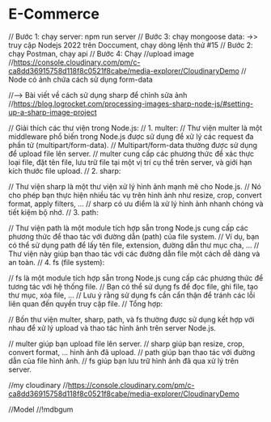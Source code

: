 # E-Commerce
// Bước 1: chạy server: npm run server
// Bước 3: chạy mongoose data: ->> truy cập Nodejs 2022 trên Doccument, chạy dòng lệnh thứ #15
// Bước 2: chạy Postman, chạy api 
// Bước 4: Chạy 
//upload image
//https://console.cloudinary.com/pm/c-ca8dd36915758d118f8c0521f8cabe/media-explorer/CloudinaryDemo
// Node có ảnh chứa cách sử dụng form-data 

//--> Bài viết về cách sử dụng sharp để chỉnh sửa ảnh
//https://blog.logrocket.com/processing-images-sharp-node-js/#setting-up-a-sharp-image-project


// Giải thích các thư viện trong Node.js:
// 1. multer:
// Thư viện multer là một middleware phổ biến trong Node.js được sử dụng để xử lý các request đa phần tử (multipart/form-data).
// Multipart/form-data thường được sử dụng để upload file lên server.
// multer cung cấp các phương thức để xác thực loại file, đặt tên file, lưu trữ file tại một vị trí cụ thể trên server, và giới hạn kích thước file upload.
// 2. sharp:

// Thư viện sharp là một thư viện xử lý hình ảnh mạnh mẽ cho Node.js.
// Nó cho phép bạn thực hiện nhiều tác vụ trên hình ảnh như resize, crop, convert format, apply filters, ...
// sharp có ưu điểm là xử lý hình ảnh nhanh chóng và tiết kiệm bộ nhớ.
// 3. path:

// Thư viện path là một module tích hợp sẵn trong Node.js cung cấp các phương thức để thao tác với đường dẫn (path) của file system.
// Ví dụ, bạn có thể sử dụng path để lấy tên file, extension, đường dẫn thư mục cha, ...
// Thư viện này giúp bạn thao tác với các đường dẫn file một cách dễ dàng và an toàn.
// 4. fs (file system):

// fs là một module tích hợp sẵn trong Node.js cung cấp các phương thức để tương tác với hệ thống file.
// Bạn có thể sử dụng fs để đọc file, ghi file, tạo thư mục, xóa file, ...
// Lưu ý rằng sử dụng fs cần cẩn thận để tránh các lỗi liên quan đến quyền truy cập file.
// Tổng hợp:

// Bốn thư viện multer, sharp, path, và fs thường được sử dụng kết hợp với nhau để xử lý upload và thao tác hình ảnh trên server Node.js.

// multer giúp bạn upload file lên server.
// sharp giúp bạn resize, crop, convert format, ... hình ảnh đã upload.
// path giúp bạn thao tác với đường dẫn của file hình ảnh.
// fs giúp bạn lưu trữ hình ảnh đã qua xử lý trên server.

//my cloudinary
//https://console.cloudinary.com/pm/c-ca8dd36915758d118f8c0521f8cabe/media-explorer/CloudinaryDemo


//Model 
//!mdbgum 